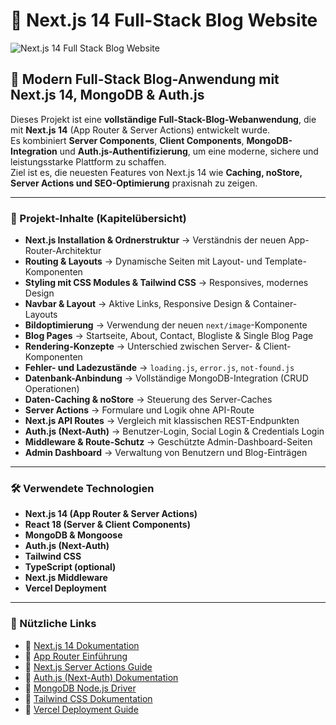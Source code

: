 # 📰 Next.js 14 Full-Stack Blog Website

![Next.js 14 Full Stack Blog Website]()

## 🚀 Modern Full-Stack Blog-Anwendung mit Next.js 14, MongoDB & Auth.js

Dieses Projekt ist eine **vollständige Full-Stack-Blog-Webanwendung**, die mit **Next.js 14** (App Router & Server Actions) entwickelt wurde.  
Es kombiniert **Server Components**, **Client Components**, **MongoDB-Integration** und **Auth.js-Authentifizierung**, um eine moderne, sichere und leistungsstarke Plattform zu schaffen.  
Ziel ist es, die neuesten Features von Next.js 14 wie **Caching, noStore, Server Actions und SEO-Optimierung** praxisnah zu zeigen.  

---

### 🧩 Projekt-Inhalte (Kapitelübersicht)

- **Next.js Installation & Ordnerstruktur** → Verständnis der neuen App-Router-Architektur  
- **Routing & Layouts** → Dynamische Seiten mit Layout- und Template-Komponenten  
- **Styling mit CSS Modules & Tailwind CSS** → Responsives, modernes Design  
- **Navbar & Layout** → Aktive Links, Responsive Design & Container-Layouts  
- **Bildoptimierung** → Verwendung der neuen `next/image`-Komponente  
- **Blog Pages** → Startseite, About, Contact, Blogliste & Single Blog Page  
- **Rendering-Konzepte** → Unterschied zwischen Server- & Client-Komponenten  
- **Fehler- und Ladezustände** → `loading.js`, `error.js`, `not-found.js`  
- **Datenbank-Anbindung** → Vollständige MongoDB-Integration (CRUD Operationen)  
- **Daten-Caching & noStore** → Steuerung des Server-Caches  
- **Server Actions** → Formulare und Logik ohne API-Route  
- **Next.js API Routes** → Vergleich mit klassischen REST-Endpunkten  
- **Auth.js (Next-Auth)** → Benutzer-Login, Social Login & Credentials Login  
- **Middleware & Route-Schutz** → Geschützte Admin-Dashboard-Seiten  
- **Admin Dashboard** → Verwaltung von Benutzern und Blog-Einträgen  

---

### 🛠️ Verwendete Technologien

- **Next.js 14 (App Router & Server Actions)**  
- **React 18 (Server & Client Components)**  
- **MongoDB & Mongoose**  
- **Auth.js (Next-Auth)**  
- **Tailwind CSS**  
- **TypeScript (optional)**  
- **Next.js Middleware**  
- **Vercel Deployment**  


---

### 📎 Nützliche Links

- 🔗 [Next.js 14 Dokumentation](https://nextjs.org/docs)  
- 🔗 [App Router Einführung](https://nextjs.org/docs/app)  
- 🔗 [Next.js Server Actions Guide](https://nextjs.org/docs/app/building-your-application/data-fetching/server-actions)  
- 🔗 [Auth.js (Next-Auth) Dokumentation](https://authjs.dev/)  
- 🔗 [MongoDB Node.js Driver](https://www.mongodb.com/docs/drivers/node/current/)  
- 🔗 [Tailwind CSS Dokumentation](https://tailwindcss.com/docs)  
- 🔗 [Vercel Deployment Guide](https://vercel.com/docs)  